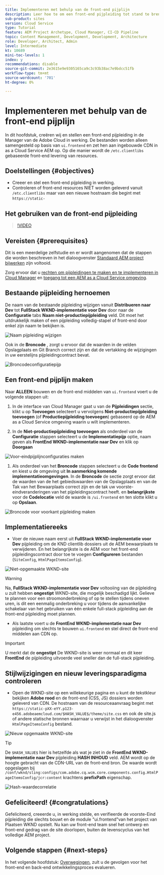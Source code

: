 ```yaml
---
title: Implementeren met behulp van de front-end pijplijn
description: Leer hoe te om een front-end pijpleiding tot stand te brengen en in werking te stellen die front-end middelen bouwt en aan ingebouwde CDN in AEM as a Cloud Service opstelt.
sub-product: sites
version: Cloud Service
type: Tutorial
feature: AEM Project Archetype, Cloud Manager, CI-CD Pipeline
topic: Content Management, Development, Development, Architecture
role: Developer, Architect, Admin
level: Intermediate
kt: 10689
mini-toc-levels: 1
index: y
recommendations: disable
source-git-commit: 2e3615e9e9305165ca9c3c93b38ac7e9bdcc51fb
workflow-type: tm+mt
source-wordcount: '701'
ht-degree: 0%

---
```



# Implementeren met behulp van de front-end pijplijn

In dit hoofdstuk, creëren wij en stellen een front-end pijpleiding in de Manager van de Adobe Cloud in werking. De bestanden worden alleen samengesteld op basis van `ui.frontend` en zet hen aan ingebouwde CDN in as a Cloud Service AEM op. Op die manier wordt de  `/etc.clientlibs` gebaseerde front-end levering van resources.


## Doelstellingen {#objectives}

* Creeer en stel een front-end pijpleiding in werking.
* Controleren of front-end resources NIET worden geleverd vanuit `/etc.clientlibs` maar van een nieuwe hostnaam die begint met `https://static-`

## Het gebruiken van de front-end pijpleiding

>[!VIDEO](https://video.tv.adobe.com/v/3409420/)

## Vereisten {#prerequisites}

Dit is een meerdelige zelfstudie en er wordt aangenomen dat de stappen die worden beschreven in het dialoogvenster [Standaard AEM project bijwerken](./update-project.md) zijn voltooid.

Zorg ervoor dat u [rechten om pijpleidingen te maken en te implementeren in Cloud Manager](https://experienceleague.adobe.com/docs/experience-manager-cloud-manager/content/requirements/users-and-roles.html?lang=en#role-definitions) en [toegang tot een AEM as a Cloud Service omgeving](https://experienceleague.adobe.com/docs/experience-manager-cloud-service/content/implementing/using-cloud-manager/manage-environments.html).

## Bestaande pijpleiding hernoemen

De naam van de bestaande pijpleiding wijzigen vanuit __Distribueren naar Dev__ tot  __FullStack WKND-implementatie voor Dev__ door naar de __Configuratie__ tabs __Naam niet-productiepijpleiding__ veld. Dit moet het uitdrukkelijk maken of een pijpleiding volledig-stapel of front-end door enkel zijn naam te bekijken is.

![Naam pijpleiding wijzigen](assets/fullstack-wknd-deploy-dev-pipeline.png)


Ook in de __Broncode__ , zorgt u ervoor dat de waarden in de velden Opslagplaats en Git Branch correct zijn en dat de vertakking de wijzigingen in uw eerstelijns pijpleidingcontract bevat.

![Broncodeconfiguratiepijp](assets/fullstack-wknd-source-code-config.png)


## Een front-end pijplijn maken

Naar __ALLEEN__ bouwen en de front-end middelen van `ui.frontend` voert u de volgende stappen uit:

1. In de interface van Cloud Manager gaat u van de __Pijpleidingen__ sectie, klikt u op __Toevoegen__ selecteert u vervolgens __Niet-productiepijpleiding toevoegen__ (of __Productiepijpleiding toevoegen__) gebaseerd op de AEM as a Cloud Service omgeving waarin u wilt implementeren.

1. In de __Niet-productiepijpleiding toevoegen__ als onderdeel van de __Configuratie__ stappen selecteert u de __Implementatiepijp__ optie, naam geven als __FrontEnd WKND-implementatie naar Dev__ en klik op __Doorgaan__

![Voor-eindpijplijnconfiguraties maken](assets/create-frontend-pipeline-configs.png)

1. Als onderdeel van het __Broncode__ stappen selecteert u de __Code frontend__ en kiest u de omgeving uit __In aanmerking komende implementatieomgevingen__. In de __Broncode__ de sectie zorgt ervoor dat de waarden van de het gebiedswaarden van de Opslagplaats en van de Tak van het Bewaarplaats correct zijn en de tak uw voorste-eindveranderingen van het pijpleidingscontract heeft.
en __belangrijkste__ voor de __Codelocatie__ veld de waarde is `/ui.frontend` en ten slotte klikt u op __Opslaan__.

![Broncode voor voorkant pijpleiding maken](assets/create-frontend-pipeline-source-code.png)


## Implementatiereeks

* Voer de nieuwe naam eerst uit __FullStack WKND-implementatie voor Dev__ pijpleiding om de KND clientlib dossiers uit de AEM bewaarplaats te verwijderen. En het belangrijkste is de AEM voor het front-end pijpleidingscontract door toe te voegen __Configureren__ bestanden (`SiteConfig`, `HtmlPageItemsConfig`).

![Niet-opgemaakte WKND-site](assets/unstyled-wknd-site.png)

>[!WARNING]
>
>Na, __FullStack WKND-implementatie voor Dev__ voltooiing van de pijpleiding u zult hebben __ongestipt__ WKND-site, die mogelijk beschadigd lijkt. Gelieve te plannen voor een stroomonderbreking of op te stellen tijdens oneven uren, is dit een eenmalig onderbreking u voor tijdens de aanvankelijke schakelaar van het gebruiken van één enkele full-stack pijpleiding aan de front-end pijpleiding moet plannen.


* Als laatste voert u de __FrontEnd WKND-implementatie naar Dev__ pijpleiding om slechts te bouwen `ui.frontend` en stel direct de front-end middelen aan CDN op.

>[!IMPORTANT]
>
>U merkt dat de __ongestipt__ De WKND-site is weer normaal en dit keer __FrontEnd__ de pijpleiding uitvoerde veel sneller dan de full-stack pijpleiding.

## Stijlwijzigingen en nieuw leveringsparadigma controleren

* Open de WKND-site op een willekeurige pagina en u kunt de tekstkleur bekijken __Adobe rood__ en de front-end (CSS, JS) dossiers worden geleverd van CDN. De hostnaam van de resourceaanvraag begint met `https://static-pXX-eYY.p123-e456.adobeaemcloud.com/$HASH_VALUE$/theme/site.css` en ook de site.js of andere statische bronnen waarnaar u verwijst in het dialoogvenster `HtmlPageItemsConfig` bestand.


![Nieuw opgemaakte WKND-site](assets/newly-styled-wknd-site.png)



>[!TIP]
>
>De `$HASH_VALUE$` hier is hetzelfde als wat je ziet in de __FrontEnd WKND-implementatie naar Dev__  pijpleiding __HASH INHOUD__ veld. AEM wordt op de hoogte gebracht van de CDN-URL van de front-end bron. De waarde wordt opgeslagen bij `/conf/wknd/sling:configs/com.adobe.cq.wcm.core.components.config.HtmlPageItemsConfig/jcr:content` krachtens __prefixPath__ eigenschap.


![Hash-waardecorrelatie](assets/hash-value-correlartion.png)



## Gefeliciteerd! {#congratulations}

Gefeliciteerd, creeerde u, in werking stelde, en verifieerde de voorste-Eind pijpleiding die slechts bouwt en de module &quot;ui.frontend&quot;van het project van Plaatsen WKND opstelt. Nu kan uw front-end team snel het ontwerp en front-end gedrag van de site doorlopen, buiten de levenscyclus van het volledige AEM project.

## Volgende stappen {#next-steps}

In het volgende hoofdstuk: [Overwegingen](considerations.md), zult u de gevolgen voor het front-end en back-end ontwikkelingsproces evalueren.
